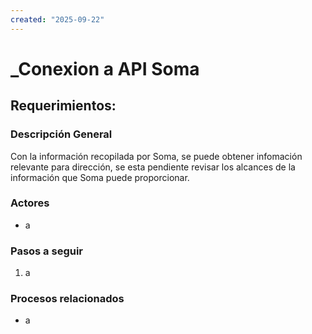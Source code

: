 ```yaml
---
created: "2025-09-22"
---
```


# _Conexion a API Soma
## Requerimientos:
### Descripción General
Con la información recopilada por Soma, se puede obtener infomación relevante para dirección, se esta pendiente revisar los alcances de la información que Soma puede proporcionar.

### Actores
- a

### Pasos a seguir
1. a

### Procesos relacionados 
- a